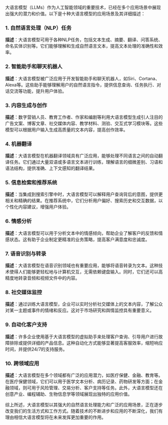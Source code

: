 大语言模型（LLMs）作为人工智能领域的重要技术，已经在多个应用场景中展现出强大的潜力和价值。以下是十种大语言模型的应用场景及其详细描述：

### 1. 自然语言处理（NLP）任务

**描述**：大语言模型可用于各种NLP任务，包括文本生成、摘要、翻译、问答系统、命名实体识别等。它们能够理解和生成自然语言文本，提高文本处理的准确性和效率。

### 2. 智能助手和聊天机器人

**描述**：大语言模型被广泛应用于开发智能助手和聊天机器人，如Siri、Cortana、Alexa等。这些助手能够理解用户的自然语言指令，提供信息查询、任务执行、对话交流等功能，提升用户体验。

### 3. 内容生成与创作

**描述**：数字营销人员、教育工作者、作家和编剧等利用大语言模型生成引人注目的广告文案、博客文章、社交媒体内容、教学材料、测验、交互式学习模块等。这些模型可以根据用户输入生成高质量的文本内容，提高创作效率。

### 4. 机器翻译

**描述**：大语言模型在机器翻译领域具有广泛应用，能够处理不同语言之间的自动翻译任务。它们通过大量双语或多语言文本进行训练，理解语言的细微差别、习语和语法结构，提供准确、上下文感知的翻译结果。

### 5. 信息检索和推荐系统

**描述**：当集成到搜索引擎中时，大语言模型可以解释用户查询背后的意图，提供更相关和精确的结果。在推荐系统中，它们分析用户偏好、搜索历史和交互数据，以个性化内容建议，增强用户体验。

### 6. 情感分析

**描述**：大语言模型可以用于分析文本中的情感倾向，帮助企业了解客户的反馈和情感状态。这有助于企业制定更精准的业务策略，提高客户满意度和忠诚度。

### 7. 语音识别与转录

**描述**：大语言模型在语音识别领域也有重要应用，能够将语音转录为文本。这种技术使得人们能够更轻松地与计算机交互，无需依赖键盘输入。同时，它们还可以高精度地转录音频和视频文件中的内容。

### 8. 社交媒体监控

**描述**：通过训练大语言模型，企业可以实时分析社交媒体上的文本内容，了解公众对某一主题或事件的情绪和反应。这对于市场研究和舆情监控具有重要意义。

### 9. 自动化客户支持

**描述**：许多企业使用基于大语言模型的虚拟助手来处理客户查询、引导用户进行故障排除或提供详细的产品信息。这种自动化方式能够显著提高客服效率，缩短响应时间，并提供24/7的支持服务。

### 10. 跨领域应用

**描述**：大语言模型在多个领域都有广泛的应用潜力，如医疗保健、金融、教育等。在医疗保健领域，它们可以用于医学文本分析、病历记录、药物研发等方面；在金融领域，则可用于风险管理、交易分析、客户支持等任务。此外，大语言模型还在创意产业、编程辅助、生物信息学等领域展现出独特的应用价值。

综上所述，大语言模型以其强大的自然语言处理能力和广泛的应用场景，正在逐步改变我们的生活方式和工作方式。随着技术的不断进步和应用的不断深化，我们有理由相信大语言模型将在未来发挥更加重要的作用。